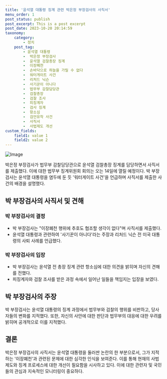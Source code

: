 ```yaml
---
title: '윤석열 대통령 징계 관련 박은정 부장검사의 사직서'
menu_order: 1
post_status: publish
post_excerpt: This is a post excerpt
post_date: 2023-10-20 20:14:59
taxonomy:
    category:
        - 정치
    post_tag:
        - 윤석열 대통령
        -  박은정 부장검사
        -  윤석열 검찰총장 징계
        -  이장폐천
        -  손바닥으로 하늘을 가릴 수 없다
        -  워터게이트 사건
        -  리처드 닉슨
        -  사기꾼이 아니다
        -  법무부 감찰담당관
        -  검찰총장
        -  검찰 조사
        -  피징계자
        -  검사 징계
        -  항소심
        -  검언유착 사건
        -  사직서
        -  사법제도 개선
custom_fields:
    field1: value 1
    field2: value 2
---
```


![Image](https://imgnews.pstatic.net/image/002/2024/02/07/0002318721_001_20240207044800985.jpg?type=w647)


박은정 부장검사가 법무부 감찰담당관으로 윤석열 검찰총장 징계를 담당하면서 사직서를 제출했다. 이에 대한 법무부 징계위원회 회의는 오는 14일에 열릴 예정이다. 박 부장검사는 윤석열 대통령을 염두에 둔 듯 '워터게이트 사건'을 언급하며 사직서를 제출한 사건의 배경을 설명했다.

## 박 부장검사의 사직서 및 견해
### 박 부장검사의 결정
- 박 부장검사는 "이장폐천 행위에 추호도 협조할 생각이 없다"며 사직서를 제출했다.
- 윤석열 대통령과 관련하여 '사기꾼이 아니다'라는 주장과 리처드 닉슨 전 미국 대통령의 사퇴 사례를 언급했다.

### 박 부장검사의 입장
- 박 부장검사는 윤석열 전 총장 징계 관련 항소심에 대한 의견을 밝히며 자신의 견해를 전했다.
- 피징계자와 검찰 조사를 받은 과정 속에서 일어난 일들을 책임지는 입장을 보였다.

## 박 부장검사의 주장
박 부장검사는 윤석열 대통령의 징계 과정에서 법무부와 검찰의 행위를 비판하고, 당사자들의 변화를 지적했다. 또한, 자신의 사안에 대한 판단과 법무부의 대응에 대한 우려를 밝히며 공개적으로 이를 지적했다.

## 결론
박은정 부장검사의 사직서는 윤석열 대통령을 둘러싼 논란의 한 부분으로서, 그가 지적하는 '이장폐천'과 관련된 문제에 대한 심각한 인식을 보여준다. 이를 통해 현재의 사법제도와 징계 프로세스에 대한 개선이 필요함을 시사하고 있다. 이에 대한 관련자 및 국민들의 관심과 지속적인 모니터링이 중요하다.
